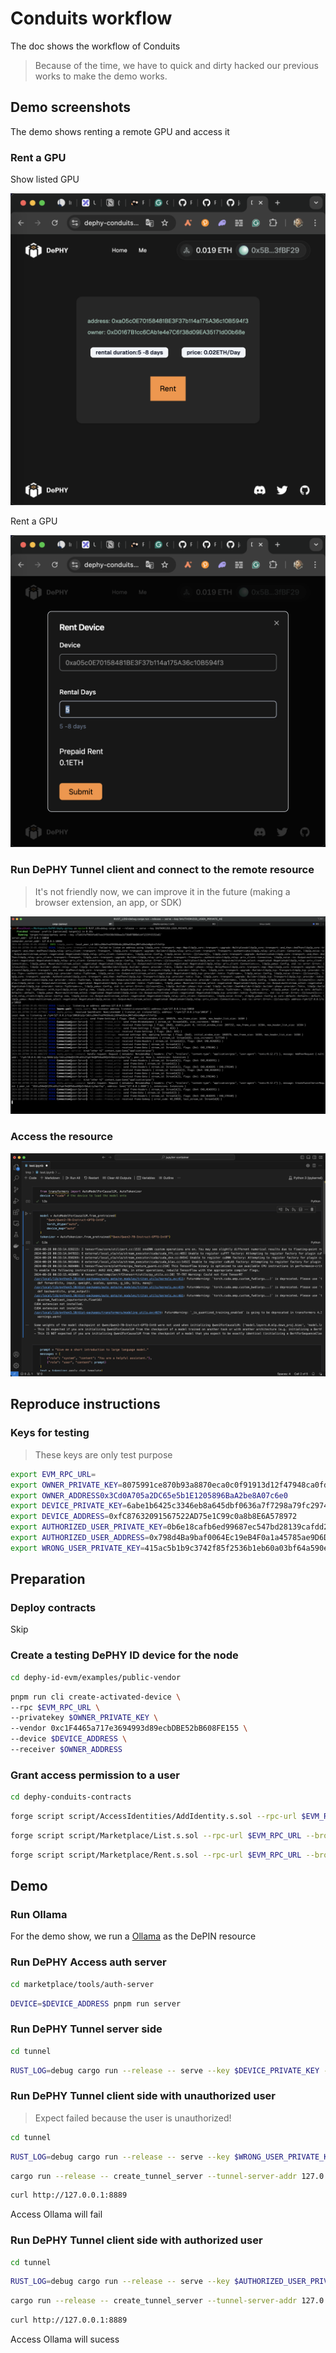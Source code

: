 Conduits workflow
====

The doc shows the workflow of Conduits

> Because of the time, we have to quick and dirty hacked our previous works to make the demo works.

## Demo screenshots

The demo shows renting a remote GPU and access it

### Rent a GPU

Show listed GPU

![Listed GPU](./demo_1.jpg)

Rent a GPU

![Rent a GPU](./demo_2.jpg)

### Run DePHY Tunnel client and connect to the remote resource

> It's not friendly now, we can improve it in the future (making a browser extension, an app, or SDK)

![Run the Tunnel client](./demo_3.jpg)

### Access the resource

![Access the resource](./demo_4.jpg)

## Reproduce instructions

### Keys for testing

> These keys are only test purpose

```bash
export EVM_RPC_URL=
export OWNER_PRIVATE_KEY=8075991ce870b93a8870eca0c0f91913d12f47948ca0fd25b49c6fa7cdbeee8b
export OWNER_ADDRESS0x3Cd0A705a2DC65e5b1E1205896BaA2be8A07c6e0
export DEVICE_PRIVATE_KEY=6abe1b6425c3346eb8a645dbf0636a7f7298a79fc29740cbd5d2ec1df9a4ea9c
export DEVICE_ADDRESS=0xfC87632091567522AD75e1C99c0a8b8E6A578972
export AUTHORIZED_USER_PRIVATE_KEY=0b6e18cafb6ed99687ec547bd28139cafdd2bffe70e6b688025de6b445aa5c5b
export AUTHORIZED_USER_ADDRESS=0x798d4Ba9baf0064Ec19eB4F0a1a45785ae9D6DFc
export WRONG_USER_PRIVATE_KEY=415ac5b1b9c3742f85f2536b1eb60a03bf64a590ea896b087182f9c92f41ea12
```

## Preparation

### Deploy contracts

Skip

### Create a testing DePHY ID device for the node

```bash
cd dephy-id-evm/examples/public-vendor
```

```bash
pnpm run cli create-activated-device \
--rpc $EVM_RPC_URL \
--privatekey $OWNER_PRIVATE_KEY \
--vendor 0xc1F4465a717e3694993d89ecbDBE52bB608FE155 \
--device $DEVICE_ADDRESS \
--receiver $OWNER_ADDRESS
```

### Grant access permission to a user

```bash
cd dephy-conduits-contracts
```

```bash
forge script script/AccessIdentities/AddIdentity.s.sol --rpc-url $EVM_RPC_URL --broadcast
```

```bash
forge script script/Marketplace/List.s.sol --rpc-url $EVM_RPC_URL --broadcast
```

```bash
forge script script/Marketplace/Rent.s.sol --rpc-url $EVM_RPC_URL --broadcast
```

## Demo

### Run Ollama

For the demo show, we run a [Ollama](https://github.com/ollama/ollama) as the DePIN resource

### Run DePHY Access auth server

```bash
cd marketplace/tools/auth-server
```

```bash
DEVICE=$DEVICE_ADDRESS pnpm run server
```

### Run DePHY Tunnel server side

```bash
cd tunnel
```

```bash
RUST_LOG=debug cargo run --release -- serve --key $DEVICE_PRIVATE_KEY --server-addr 127.0.0.1:6666 --commander-server-addr 127.0.0.1:7777 --proxy-addr 127.0.0.1:11434 --access-server-endpoint http://127.0.0.1:3155
```

### Run DePHY Tunnel client side with unauthorized user

> Expect failed because the user is unauthorized!

```bash
cd tunnel
```

```bash
RUST_LOG=debug cargo run --release -- serve --key $WRONG_USER_PRIVATE_KEY
```

```bash
cargo run --release -- create_tunnel_server --tunnel-server-addr 127.0.0.1:8889 --peer-multiaddr /ip4/127.0.0.1/tcp/6666/p2p/16Uiu2HAmQV139ioUVs2fqdr9mQBPb8aaXHQe5rDdszLty2wpiTay
```

```bash
curl http://127.0.0.1:8889
```

Access Ollama will fail

### Run DePHY Tunnel client side with authorized user

```bash
cd tunnel
```

```bash
RUST_LOG=debug cargo run --release -- serve --key $AUTHORIZED_USER_PRIVATE_KEY
```

```bash
cargo run --release -- create_tunnel_server --tunnel-server-addr 127.0.0.1:8889 --peer-multiaddr /ip4/127.0.0.1/tcp/6666/p2p/16Uiu2HAmQV139ioUVs2fqdr9mQBPb8aaXHQe5rDdszLty2wpiTay
```

```bash
curl http://127.0.0.1:8889
```

Access Ollama will sucess
